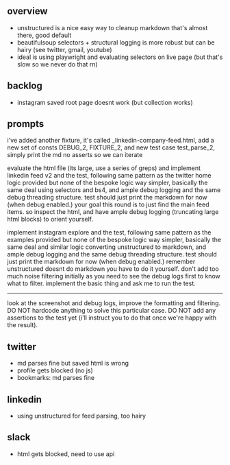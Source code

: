 ## overview

- unstructured is a nice easy way to cleanup markdown that's almost there, good default
- beautifulsoup selectors + structural logging is more robust but can be hairy (see twitter, gmail, youtube)
- ideal is using playwright and evaluating selectors on live page (but that's slow so we never do that rn)

## backlog

- instagram saved root page doesnt work (but collection works)

## prompts

i've added another fixture, it's called \_linkedin-company-feed.html, add a new set of consts DEBUG_2, FIXTURE_2, and new test case test_parse_2, simply print the md no asserts so we can iterate

evaluate the html file (its large, use a series of greps) and implement linkedin feed v2 and the test, following same pattern as the twitter home logic provided but none of the bespoke logic way simpler, basically the same deal using selectors and bs4, and ample debug logging and the same debug threading structure. test should just print the markdown for now (when debug enabled.) your goal this round is to just find the main feed items. so inspect the html, and have ample debug logging (truncating large html blocks) to orient yourself.

implement instagram explore and the test, following same pattern as the examples provided but none of the bespoke logic way simpler, basically the same deal and similar logic converting unstructured to markdown, and ample debug logging and the same debug threading structure. test should just print the markdown for now (when debug enabled.) remember unstructured doesnt do markdown you have to do it yourself. don't add too much noise filtering initially as you need to see the debug logs first to know what to filter. implement the basic thing and ask me to run the test.

---

look at the screenshot and debug logs, improve the formatting and filtering. DO NOT hardcode anything to solve this particular case. DO NOT add any assertions to the test yet (i'll instruct you to do that once we're happy with the result).

## twitter

- md parses fine but saved html is wrong
- profile gets blocked (no js)
- bookmarks: md parses fine

## linkedin

- using unstructured for feed parsing, too hairy

## slack

- html gets blocked, need to use api
